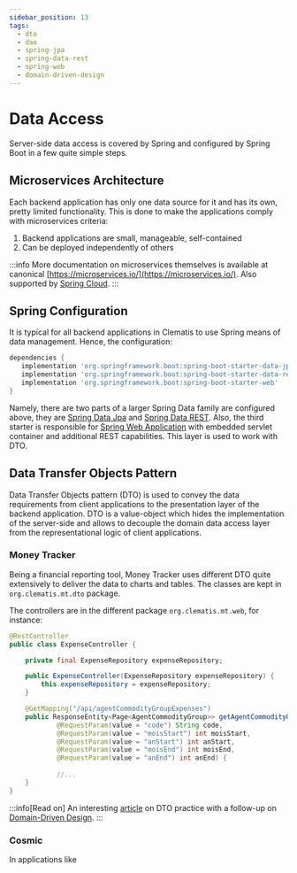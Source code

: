 ```yaml
---
sidebar_position: 13
tags:
  - dto
  - dao
  - spring-jpa
  - spring-data-rest
  - spring-web
  - domain-driven-design
---
```


# Data Access

Server-side data access is covered by Spring and configured by Spring Boot in a few quite simple
steps.

## Microservices Architecture

Each backend application has only one data source for it and has its own,
pretty limited functionality. This is done to make the applications comply
with microservices criteria:

1. Backend applications are small, manageable, self-contained
2. Can be deployed independently of others

:::info
More documentation on microservices themselves is available at canonical
[https://microservices.io/](https://microservices.io/). Also supported
by [Spring Cloud](https://spring.io/cloud).
:::

## Spring Configuration

It is typical for all backend applications in Clematis to use Spring
means of data management. Hence, the configuration:

````gradle title="build.gradle"
dependencies {
   implementation 'org.springframework.boot:spring-boot-starter-data-jpa'
   implementation 'org.springframework.boot:spring-boot-starter-data-rest'
   implementation 'org.springframework.boot:spring-boot-starter-web'
}

````
Namely, there are two parts of a larger Spring Data family are configured above,
they are [Spring Data Jpa](https://spring.io/projects/spring-data-jpa) and
[Spring Data REST](https://spring.io/projects/spring-data-rest). Also, the 
third starter is responsible for [Spring Web Application](https://docs.spring.io/spring-boot/reference/web/servlet.html)
with embedded servlet container and additional REST capabilities. This layer is used to 
work with DTO.

## Data Transfer Objects Pattern

Data Transfer Objects pattern (DTO) is used to convey the data requirements 
from client applications to the presentation layer of the backend application. 
DTO is a value-object which hides the implementation of the server-side
and allows to decouple the domain data access layer from 
the representational logic of client applications.

### Money Tracker 

Being a financial reporting tool, Money Tracker uses different DTO quite
extensively to deliver the data to charts and tables. The classes are kept in
`org.clematis.mt.dto` package.

The controllers are in the different package `org.clematis.mt.web`, for instance:

````java title="src/main/java/org/clematis/mt/web/ExpenseController.java"
@RestController
public class ExpenseController {

    private final ExpenseRepository expenseRepository;

    public ExpenseController(ExpenseRepository expenseRepository) {
        this.expenseRepository = expenseRepository;
    }

    @GetMapping("/api/agentCommodityGroupExpenses")
    public ResponseEntity<Page<AgentCommodityGroup>> getAgentCommodityGroupExpenses(
            @RequestParam(value = "code") String code,
            @RequestParam(value = "moisStart") int moisStart,
            @RequestParam(value = "anStart") int anStart,
            @RequestParam(value = "moisEnd") int moisEnd,
            @RequestParam(value = "anEnd") int anEnd) {
            
            //...
    }
}
````

:::info[Read on]
An interesting [article](https://blog.scottlogic.com/2020/01/03/rethinking-the-java-dto.html)
on DTO practice with a follow-up on [Domain-Driven Design](https://blog.scottlogic.com/2018/03/28/domain-driven-design.html).
:::

### Cosmic

In applications like 



